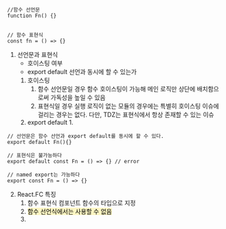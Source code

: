 

```
//함수 선언문
function Fn() {}


// 함수 표현식
const fn = () => {}
```

1. 선언문과 표현식
	- 호이스팅 여부
	- export default 선언과 동시에 할 수 있는가
	1. 호이스팅
		1. 함수 선언문일 경우 함수 호이스팅이 가능해 메인 로직만 상단에 배치함으로써 가독성을 높일 수 있음
		2. 표현식일 경우 실행 로직이 없는 모듈의 경우에는 특별히 호이스팅 이슈에 걸리는 경우는 없다. 다만, TDZ는 표현식에서 항상 존재할 수 있는 이슈
	2. export default
		1. 
```
// 선언문은 함수 선언과 export default를 동시에 할 수 있다.
export default Fn(){}

// 표현식은 불가능하다
export default const Fn = () => {} // error

// named export는 가능하다
export const Fn = () => {}
```

2. React.FC 특징
	1. 함수 표현식 컴포넌트 함수의 타입으로 지정
	2. <mark style="background: #FFF3A3A6;">함수 선언식에서는 사용할 수 없음</mark>
	3. 